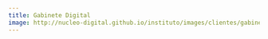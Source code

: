 ```yaml
---
title: Gabinete Digital
image: http://nucleo-digital.github.io/instituto/images/clientes/gabinete.svg
---
```

